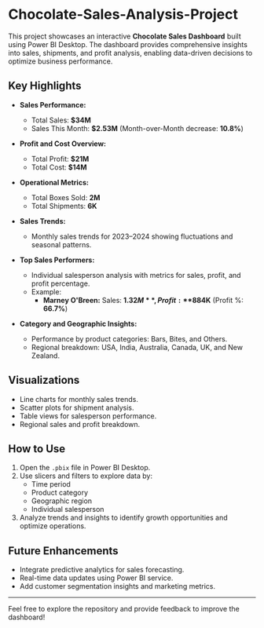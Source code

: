 # Chocolate-Sales-Analysis-Project

This project showcases an interactive **Chocolate Sales Dashboard** built using Power BI Desktop. The dashboard provides comprehensive insights into sales, shipments, and profit analysis, enabling data-driven decisions to optimize business performance.

## Key Highlights

- **Sales Performance:**
  - Total Sales: **$34M**
  - Sales This Month: **$2.53M** (Month-over-Month decrease: **10.8%**)

- **Profit and Cost Overview:**
  - Total Profit: **$21M**
  - Total Cost: **$14M**

- **Operational Metrics:**
  - Total Boxes Sold: **2M**
  - Total Shipments: **6K**

- **Sales Trends:**
  - Monthly sales trends for 2023–2024 showing fluctuations and seasonal patterns.

- **Top Sales Performers:**
  - Individual salesperson analysis with metrics for sales, profit, and profit percentage. 
  - Example:  
    - **Marney O'Breen:** Sales: **$1.32M**, Profit: **$884K** (Profit %: **66.7%**)

- **Category and Geographic Insights:**
  - Performance by product categories: Bars, Bites, and Others.
  - Regional breakdown: USA, India, Australia, Canada, UK, and New Zealand.

## Visualizations

- Line charts for monthly sales trends.
- Scatter plots for shipment analysis.
- Table views for salesperson performance.
- Regional sales and profit breakdown.

## How to Use

1. Open the `.pbix` file in Power BI Desktop.
2. Use slicers and filters to explore data by:
   - Time period
   - Product category
   - Geographic region
   - Individual salesperson
3. Analyze trends and insights to identify growth opportunities and optimize operations.

## Future Enhancements

- Integrate predictive analytics for sales forecasting.
- Real-time data updates using Power BI service.
- Add customer segmentation insights and marketing metrics.

---

Feel free to explore the repository and provide feedback to improve the dashboard!
